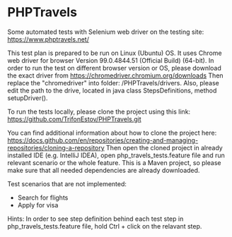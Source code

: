 # PHPTravels
Some automated tests with Selenium web driver on the testing site: https://www.phptravels.net/

This test plan is prepared to be run on Linux (Ubuntu) OS. It uses Chrome web driver for browser Version 99.0.4844.51 (Official Build) (64-bit).
In order to run the test on different browser version or OS, please download the exact driver from https://chromedriver.chromium.org/downloads
Then replace the "chromedriver" into folder: /PHPTravels/drivers. 
Also, please edit the path to the drive, located in java class StepsDefinitions, method setupDriver().

To run the tests locally, please clone the project using this link: https://github.com/TrifonEstov/PHPTravels.git

You can find additional information about how to clone the project here: https://docs.github.com/en/repositories/creating-and-managing-repositories/cloning-a-repository
Then open the cloned project in already installed IDE (e.g. IntelliJ IDEA), open php_travels_tests.feature file and run relevant scenario or the whole feature. This is a Maven project, so please make sure that all needed dependencies are already downloaded.


Test scenarios that are not implemented:
- Search for flights
- Apply for visa



Hints: In order to see step definition behind each test step in php_travels_tests.feature file, hold Ctrl + click on the relavant step.
